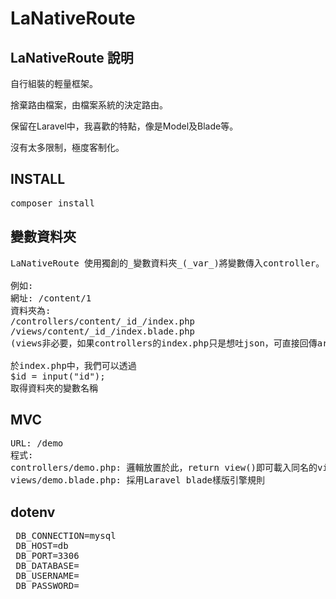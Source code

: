 # LaNativeRoute

## LaNativeRoute 說明

自行組裝的輕量框架。

捨棄路由檔案，由檔案系統的決定路由。

保留在Laravel中，我喜歡的特點，像是Model及Blade等。

沒有太多限制，極度客制化。

## INSTALL
<pre>
composer install
</pre>

## 變數資料夾
<pre>
LaNativeRoute 使用獨創的_變數資料夾_(_var_)將變數傳入controller。

例如:
網址: /content/1
資料夾為:
/controllers/content/_id_/index.php
/views/content/_id_/index.blade.php
(views非必要，如果controllers的index.php只是想吐json，可直接回傳array即可，同Laravel)

於index.php中，我們可以透過
$id = input("id"); 
取得資料夾的變數名稱
</pre>

## MVC
<pre>
URL: /demo
程式:
controllers/demo.php: 邏輯放置於此，return view()即可載入同名的view。
views/demo.blade.php: 採用Laravel blade樣版引擎規則
</pre>

## dotenv
<pre>
 DB_CONNECTION=mysql
 DB_HOST=db
 DB_PORT=3306
 DB_DATABASE=
 DB_USERNAME=
 DB_PASSWORD= 
</pre>
